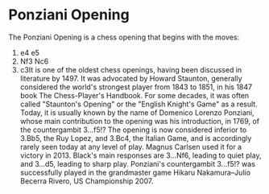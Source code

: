 # Ponziani Opening

The Ponziani Opening is a chess opening that begins with the moves:

1. e4 e5
2. Nf3 Nc6
3. c3It is one of the oldest chess openings, having been discussed in literature by 1497. It was advocated by Howard Staunton, generally considered the world's strongest player from 1843 to 1851, in his 1847 book The Chess-Player's Handbook. For some decades, it was often called "Staunton's Opening" or the "English Knight's Game" as a result. Today, it is usually known by the name of Domenico Lorenzo Ponziani, whose main contribution to the opening was his introduction, in 1769, of the countergambit 3...f5!?
The opening is now considered inferior to 3.Bb5, the Ruy Lopez, and 3.Bc4, the Italian Game, and is accordingly rarely seen today at any level of play. Magnus Carlsen used it for a victory in 2013. Black's main responses are 3...Nf6, leading to quiet play, and 3...d5, leading to sharp play. Ponziani's countergambit 3...f5!? was successfully played in the grandmaster game Hikaru Nakamura–Julio Becerra Rivero, US Championship 2007.

